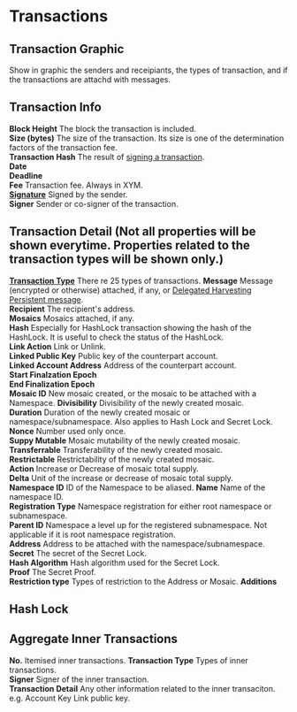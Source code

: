 # Transactions
## Transaction Graphic  
Show in graphic the senders and receipiants, the types of transaction, and if the transactions are attachd with messages. 

## Transaction Info
**Block Height**  The block the transaction is included.  
**Size (bytes)**  The size of the transaction. Its size is one of the determination factors of the transaction fee.   
**Transaction Hash**  The result of [signing a transaction](https://docs.symbolplatform.com/concepts/transaction.html#transaction-signature).  
**Date**  
**Deadline**  
**Fee**  Transaction fee. Always in XYM.   
**[Signature](https://docs.symbolplatform.com/concepts/cryptography.html#signature)**  Signed by the sender.   
**Signer**  Sender or co-signer of the transaction.   

## Transaction Detail (Not all properties will be shown everytime. Properties related to the transaction types will be shown only.)  
**[Transaction Type](https://docs.symbolplatform.com/concepts/transaction.html#transaction-types)**   There re 25 types of transactions. 
**Message**  Message (encrypted or otherwise) attached, if any, or [Delegated Harvesting Persistent message](https://docs.symbolplatform.com/guides/accountlink/activating-delegated-harvesting.html).   
**Recipient**  The recipient's address.  
**Mosaics**  Mosaics attached, if any.  
**Hash**  Especially for HashLock transaction showing the hash of the HashLock. It is useful to check the status of the HashLock.   
**Link Action** Link or Unlink.   
**Linked Public Key**   Public key of the counterpart account.   
**Linked Account Address**   Address of the counterpart account.   
**Start Finalzation Epoch**   
**End Finalization Epoch**  
**Mosaic ID**  New mosaic created, or the mosaic to be attached with a Namespace. 
**Divisibility**   Divisibility of the newly created mosaic.   
**Duration**  Duration of the newly created mosaic or namespace/subnamespace. Also applies to Hash Lock and Secret Lock.   
**Nonce**   Number used only once.  
**Suppy Mutable**   Mosaic mutability of the newly created mosaic.   
**Transferrable**   Transferability of the newly created mosaic.   
**Restrictable**  Restrictability of the newly created mosaic.   
**Action**  Increase or Decrease of mosaic total supply.  
**Delta**   Unit of the increase or decrease of mosaic total supply.   
**Namespace ID**   ID of the Namespace to be aliased. 
**Name**  Name of the namespace ID.  
**Registration Type**  Namespace registration for either root namespace or subnamespace.   
**Parent ID**  Namespace a level up for the registered subnamespace. Not applicable if it is root namespace registration.   
**Address**  Address to be attached with the namespace/subnamespace.  
**Secret**  The secret of the Secret Lock.  
**Hash Algorithm**  Hash algorithm used for the Secret Lock.   
**Proof**   The Secret Proof.   
**Restriction type**   Types of restriction to the Address or Mosaic. 
**Additions**  

## Hash Lock

## Aggregate Inner Transactions
**No.** Itemised inner transactions. 
**Transaction Type**  Types of inner transactions.  
**Signer**  Signer of the inner transaction.  
**Transaction Detail**  Any other information related to the inner transaciton. e.g. Account Key Link public key.  



